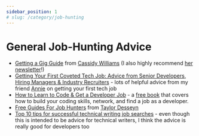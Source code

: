 ```yaml
---
sidebar_position: 1
# slug: /category/job-hunting
---
```


# General Job-Hunting Advice

- [Getting a Gig Guide](https://github.com/cassidoo/getting-a-gig) from [Cassidy Williams](https://cassidoo.co/) (I also highly recommend [her newsletter](https://cassidoo.co/newsletter/)!)
- [Getting Your First Coveted Tech Job: Advice from Senior Developers, Hiring Managers & Industry Recruiters](https://anniebombanie.medium.com/getting-your-first-coveted-tech-job-advice-from-senior-developers-hiring-managers-industry-5e2ed1eb4aa2) - lots of helpful advice from my friend [Annie](https://anniebombanie.com) on getting your first tech job
- [How to Learn to Code & Get a Developer Job](https://www.freecodecamp.org/news/learn-to-code-book/) - a [free book](https://twitter.com/ossia/status/1611473542478024705) that covers how to build your coding skills, network, and find a job as a developer.
- [Free Guides For Job Hunters](https://guidancecounselor2-0.notion.site/START-HERE-a50a3a9e954045d494d5e2a69bad3179) from [Taylor Desseyn](https://gun.io/taylor/)
- [Top 10 tips for successful technical writing job searches](https://github.com/barriebyron/techcomm/blob/main/jobsearch/top_10_tips_techcomm_job_search.md) - even though this is intended to be advice for technical writers, I think the advice is really good for developers too
